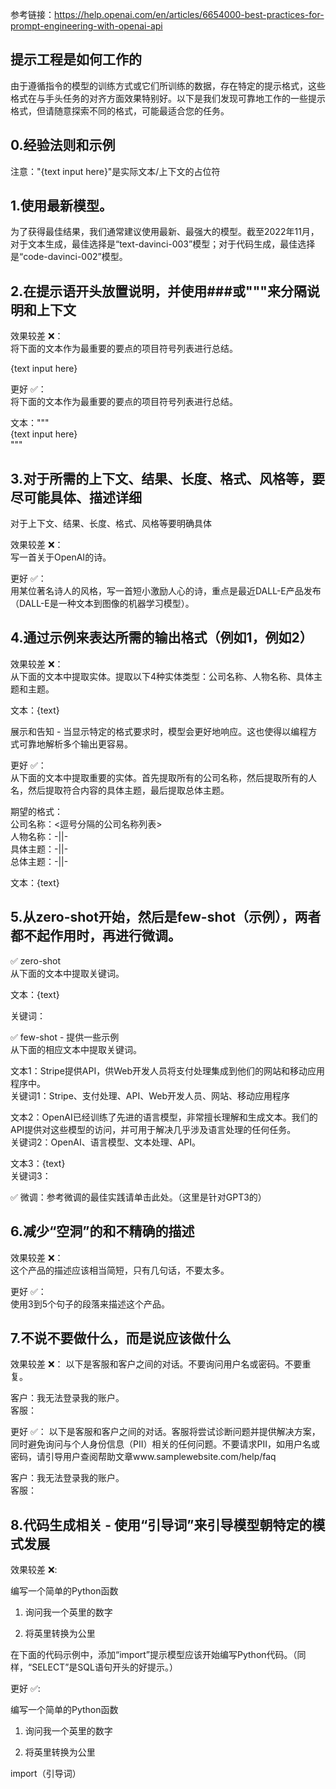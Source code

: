 参考链接：https://help.openai.com/en/articles/6654000-best-practices-for-prompt-engineering-with-openai-api

## 提示工程是如何工作的

由于遵循指令的模型的训练方式或它们所训练的数据，存在特定的提示格式，这些格式在与手头任务的对齐方面效果特别好。以下是我们发现可靠地工作的一些提示格式，但请随意探索不同的格式，可能最适合您的任务。

## 0.经验法则和示例

注意："{text input here}"是实际文本/上下文的占位符

## 1.使用最新模型。

为了获得最佳结果，我们通常建议使用最新、最强大的模型。截至2022年11月，对于文本生成，最佳选择是“text-davinci-003”模型；对于代码生成，最佳选择是“code-davinci-002”模型。

## 2.在提示语开头放置说明，并使用###或"""来分隔说明和上下文

效果较差 ❌：  
将下面的文本作为最重要的要点的项目符号列表进行总结。

{text input here}

更好 ✅：  
将下面的文本作为最重要的要点的项目符号列表进行总结。

文本："""  
{text input here}  
"""  

## 3.对于所需的上下文、结果、长度、格式、风格等，要尽可能具体、描述详细
对于上下文、结果、长度、格式、风格等要明确具体

效果较差 ❌：  
写一首关于OpenAI的诗。  

更好 ✅：  
用某位著名诗人的风格，写一首短小激励人心的诗，重点是最近DALL-E产品发布（DALL-E是一种文本到图像的机器学习模型）。  


## 4.通过示例来表达所需的输出格式（例如1，例如2）
效果较差 ❌：  
从下面的文本中提取实体。提取以下4种实体类型：公司名称、人物名称、具体主题和主题。  

文本：{text}  

展示和告知 - 当显示特定的格式要求时，模型会更好地响应。这也使得以编程方式可靠地解析多个输出更容易。

更好 ✅：  
从下面的文本中提取重要的实体。首先提取所有的公司名称，然后提取所有的人名，然后提取符合内容的具体主题，最后提取总体主题。

期望的格式：  
公司名称：<逗号分隔的公司名称列表>  
人物名称：-||-  
具体主题：-||-  
总体主题：-||-  

文本：{text}

## 5.从zero-shot开始，然后是few-shot（示例），两者都不起作用时，再进行微调。
✅ zero-shot  
从下面的文本中提取关键词。  

文本：{text}

关键词：

✅ few-shot - 提供一些示例  
从下面的相应文本中提取关键词。  

文本1：Stripe提供API，供Web开发人员将支付处理集成到他们的网站和移动应用程序中。  
关键词1：Stripe、支付处理、API、Web开发人员、网站、移动应用程序  

文本2：OpenAI已经训练了先进的语言模型，非常擅长理解和生成文本。我们的API提供对这些模型的访问，并可用于解决几乎涉及语言处理的任何任务。  
关键词2：OpenAI、语言模型、文本处理、API。  

文本3：{text}  
关键词3：  
 
✅ 微调：参考微调的最佳实践请单击此处。（这里是针对GPT3的）

## 6.减少“空洞”的和不精确的描述
效果较差 ❌：  
这个产品的描述应该相当简短，只有几句话，不要太多。  

更好 ✅：  
使用3到5个句子的段落来描述这个产品。  

## 7.不说不要做什么，而是说应该做什么
效果较差 ❌：
以下是客服和客户之间的对话。不要询问用户名或密码。不要重复。

客户：我无法登录我的账户。  
客服：

更好 ✅：
以下是客服和客户之间的对话。客服将尝试诊断问题并提供解决方案，同时避免询问与个人身份信息（PII）相关的任何问题。不要请求PII，如用户名或密码，请引导用户查阅帮助文章www.samplewebsite.com/help/faq

客户：我无法登录我的账户。  
客服：

## 8.代码生成相关 - 使用“引导词”来引导模型朝特定的模式发展
效果较差 ❌:

编写一个简单的Python函数

1. 询问我一个英里的数字

2. 将英里转换为公里

在下面的代码示例中，添加“import”提示模型应该开始编写Python代码。（同样，“SELECT”是SQL语句开头的好提示。）

更好 ✅:

编写一个简单的Python函数

1. 询问我一个英里的数字

2. 将英里转换为公里

import（引导词）


